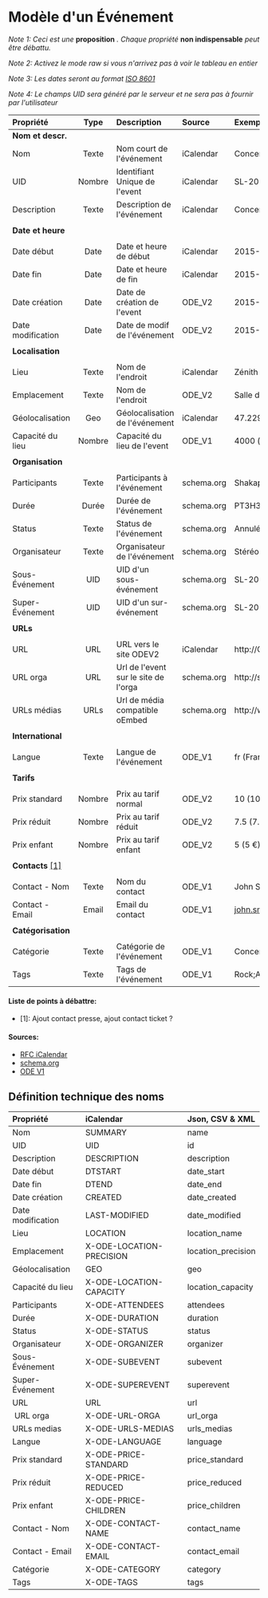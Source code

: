 Modèle d'un Événement
=====================

*Note 1: Ceci est une* **proposition** *. Chaque propriété* **non indispensable** *peut être débattu.*

*Note 2: Activez le mode raw si vous n'arrivez pas à voir le tableau en entier*

*Note 3: Les dates seront au format [ISO 8601](http://en.wikipedia.org/wiki/ISO_8601)*

*Note 4: Le champs UID sera généré par le serveur et ne sera pas à fournir par l'utilisateur*


| Propriété        | Type     | Description                           | Source     | Exemple                      |
|:-----------------|:--------:|:--------------------------------------|:-----------|:-----------------------------|
| **Nom et descr.**|          |                                       |            |                              |
| Nom              | Texte    | Nom court de l'événement              | iCalendar  | Concert Shakaponk            |
| UID              | Nombre   | Identifiant Unique de l'event         | iCalendar  | SL-2015-XYZ-004              |
| Description      | Texte    | Description de l'événement            | iCalendar  | Concert de rock et [...]     |
|                  |          |                                       |            |                              |
| **Date et heure**|          |                                       |            |                              |
|                  |          |                                       |            |                              |
| Date début       | Date     | Date et heure de début                | iCalendar  | 2015-06-20 / 20:00           |
| Date fin         | Date     | Date et heure de fin                  | iCalendar  | 2015-06-20 / 23:30           |
| Date création    | Date     | Date de création de l'event           | ODE_V2     | 2015-04-01 / 13:37           |
| Date modification| Date     | Date de modif de l'événement          | ODE_V2     | 2015-04-03 / 20:15           |
|                  |          |                                       |            |                              |
| **Localisation** |          |                                       |            |                              |
|                  |          |                                       |            |                              |
| Lieu             | Texte    | Nom de l'endroit                      | iCalendar  | Zénith Nantes                |
| Emplacement      | Texte    | Nom de l'endroit                      | ODE_V2     | Salle de concert n°3         |
| Géolocalisation  | Geo      | Géolocalisation de l'événement        | iCalendar  | 47.229234, -1.628550         |
| Capacité du lieu | Nombre   | Capacité du lieu de l'event           | ODE_V1     | 4000 (personnes)             |
|                  |          |                                       |            |                              |
| **Organisation** |          |                                       |            |                              |
|                  |          |                                       |            |                              |
| Participants     | Texte    | Participants à l'événement            | schema.org | Shakaponk;Tagada Jones       |
| Durée            | Durée    | Durée de l'événement                  | schema.org | PT3H30M (3h30min)            |
| Status           | Texte    | Status de l'événement                 | schema.org | Annulé / Reporté             |
| Organisateur     | Texte    | Organisateur de l'événement           | schema.org | Stéréolux                    |
| Sous-Événement   | UID      | UID d'un sous-événement               | schema.org | SL-2015-XYZ-009              |
| Super-Événement  | UID      | UID d'un sur-événement                | schema.org | SL-2015-XYZ-001              |
|                  |          |                                       |            |                              |
| **URLs**         |          |                                       |            |                              |
|                  |          |                                       |            |                              |
| URL              | URL      | URL vers le site ODEV2                | iCalendar  | http://ODEV2/event/XYZ123    |
| URL orga         | URL      | Url de l'event sur le site de l'orga  | schema.org | http://stereolux/event/XYZ123|
| URLs médias      | URLs     | Url de média compatible oEmbed        | schema.org | http://website/image.jpg     |
|                  |          |                                       |            |                              |
| **International**|          |                                       |            |                              |
|                  |          |                                       |            |                              |
| Langue           | Texte    | Langue de l'événement                 | ODE_V1     | fr (Français)                |
|                  |          |                                       |            |                              |
| **Tarifs**       |          |                                       |            |                              |
|                  |          |                                       |            |                              |
| Prix standard    | Nombre   | Prix au tarif normal                  | ODE_V2     | 10 (10 €)                    |
| Prix réduit      | Nombre   | Prix au tarif réduit                  | ODE_V2     | 7.5 (7.5 €)                  |
| Prix enfant      | Nombre   | Prix au tarif enfant                  | ODE_V2     | 5 (5 €)                      |
|                  |          |                                       |            |                              |
| **Contacts** [\[1\]](#liste-de-points-%C3%A0-d%C3%A9battre)||       |            |                              |
|                  |          |                                       |            |                              |
| Contact - Nom    | Texte    | Nom du contact                        | ODE_V1     | John Smith                   |
| Contact - Email  | Email    | Email du contact                      | ODE_V1     | john.smith@email.com         |
|                  |          |                                       |            |                              |
|**Catégorisation**|          |                                       |            |                              |
|                  |          |                                       |            |                              |
| Catégorie        | Texte    | Catégorie de l'événement              | ODE_V1     | Concert                      |
| Tags             | Texte    | Tags de l'événement                   | ODE_V1     | Rock;Alternatif;[...]        |


#### Liste de points à débattre:
* \[1\]: Ajout contact presse, ajout contact ticket ?


#### Sources:
* [RFC iCalendar](https://tools.ietf.org/html/rfc5545)
* [schema.org](http://schema.org/Event)
* [ODE V1](https://github.com/LiberTIC/ODE)




Définition technique des noms
-----------------------------

| Propriété         | iCalendar               | Json, CSV & XML        |
|:------------------|:------------------------|:-----------------------|
| Nom               | SUMMARY                 | name                   |
| UID               | UID                     | id                     |
| Description       | DESCRIPTION             | description            |
| Date début        | DTSTART                 | date_start             |
| Date fin          | DTEND                   | date_end               |
| Date création     | CREATED                 | date_created           |
| Date modification | LAST-MODIFIED           | date_modified          |
| Lieu              | LOCATION                | location_name          |
| Emplacement       | X-ODE-LOCATION-PRECISION| location_precision     |
| Géolocalisation   | GEO                     | geo                    |
| Capacité du lieu  | X-ODE-LOCATION-CAPACITY | location_capacity      |
| Participants      | X-ODE-ATTENDEES         | attendees              |
| Durée             | X-ODE-DURATION          | duration               |
| Status            | X-ODE-STATUS            | status                 |
| Organisateur      | X-ODE-ORGANIZER         | organizer              |
| Sous-Événement    | X-ODE-SUBEVENT          | subevent               |
| Super-Événement   | X-ODE-SUPEREVENT        | superevent             |
| URL               | URL                     | url                    |
| URL orga          | X-ODE-URL-ORGA          | url_orga               |
| URLs medias       | X-ODE-URLS-MEDIAS       | urls_medias            |
| Langue            | X-ODE-LANGUAGE          | language               |
| Prix standard     | X-ODE-PRICE-STANDARD    | price_standard         |
| Prix réduit       | X-ODE-PRICE-REDUCED     | price_reduced          |
| Prix enfant       | X-ODE-PRICE-CHILDREN    | price_children         |
| Contact - Nom     | X-ODE-CONTACT-NAME      | contact_name           |
| Contact - Email   | X-ODE-CONTACT-EMAIL     | contact_email          |
| Catégorie         | X-ODE-CATEGORY          | category               |
| Tags              | X-ODE-TAGS              | tags                   |
